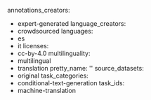 annotations_creators:
- expert-generated
language_creators:
- crowdsourced
languages:
- es
- it
licenses:
- cc-by-4.0
multilinguality:
- multilingual
- translation
pretty_name: ''
source_datasets:
- original
task_categories:
- conditional-text-generation
task_ids:
- machine-translation